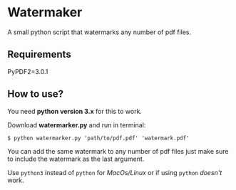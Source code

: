 Watermaker
==========

A small python script that watermarks any number of pdf files.

Requirements
------------

PyPDF2=3.0.1

How to use?
-----------

You need **python version 3.x** for this to work.

Download **watermarker.py** and run in terminal:

```
$ python watermarker.py 'path/to/pdf.pdf' 'watermark.pdf'
```

You can add the same watermark to any number of pdf files just make sure to include the watermark as the last argument.

Use ``python3`` instead of ``python`` for *MacOs/Linux* or if using ``python`` *doesn't* work.
